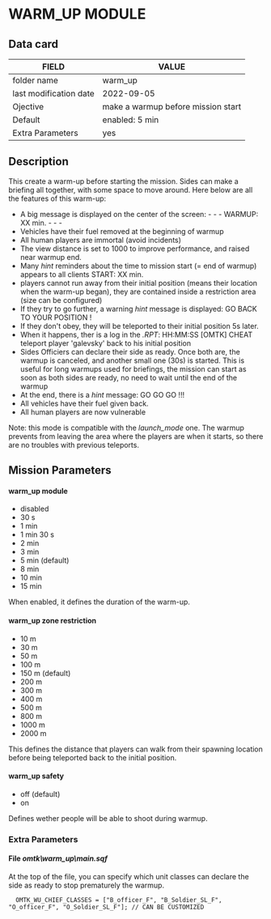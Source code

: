 # WARM_UP MODULE

## Data card

| FIELD                   | VALUE
|-------------------------|-------------
| folder name             | warm_up
| last modification date  | 2022-09-05
| Ojective                | make a warmup before mission start  
| Default                 | enabled: 5 min
| Extra Parameters        | yes

## Description

This create a warm-up before starting the mission. Sides can make a briefing all together, with some space to move around. Here below are all the features of this warm-up:

* A big message is displayed on the center of the screen:
       - - - WARMUP: XX min. - - -
* Vehicles have their fuel removed at the beginning of warmup
* All human players are immortal (avoid incidents)
* The view distance is set to 1000 to improve performance, and raised near warmup end.
* Many *hint* reminders about the time to mission start (= end of warmup) appears to all clients
      START: XX min.
* players cannot run away from their initial position (means their location when the warm-up began), they are contained inside a restriction area (size can be configured)
* If they try to go further, a warning *hint* message is displayed: 
      GO BACK TO YOUR POSITION ! 
* If they don't obey, they will be teleported to their initial position 5s later.
* When it happens, ther is a log in the *.RPT*:
      HH:MM:SS [OMTK] CHEAT teleport player 'galevsky' back to his initial position
* Sides Officiers can declare their side as ready. Once both are, the warmup is canceled, and another small one (30s) is started. This is useful for long warmups used for briefings, the mission can start as soon as both sides are ready, no need to wait until the end of the warmup
* At the end, there is a *hint* message:
      GO GO GO !!!
* All vehicles have their fuel given back.
* All human players are now vulnerable

      
Note: this mode is compatible with the *launch_mode* one. The warmup prevents from leaving the area where the players are when it starts, so there are no troubles with previous teleports.

## Mission Parameters

#### warm_up module

* disabled
* 30 s
* 1 min
* 1 min 30 s
* 2 min
* 3 min
* 5 min (default)
* 8 min
* 10 min
* 15 min

When enabled, it defines the duration of the warm-up.


#### warm_up zone restriction

* 10 m
* 30 m
* 50 m
* 100 m
* 150 m (default)
* 200 m
* 300 m
* 400 m
* 500 m
* 800 m
* 1000 m
* 2000 m

This defines the distance that players can walk from their spawning location before being teleported back to the initial position.


#### warm_up safety

* off (default)
* on

Defines wether people will be able to shoot during warmup.

### Extra Parameters

#### File *omtk\\warm_up\\main.sqf*

At the top of the file, you can specify which unit classes can declare the side as ready to stop prematurely  the warmup.

      OMTK_WU_CHIEF_CLASSES = ["B_officer_F", "B_Soldier_SL_F", "O_officer_F", "O_Soldier_SL_F"]; // CAN BE CUSTOMIZED
